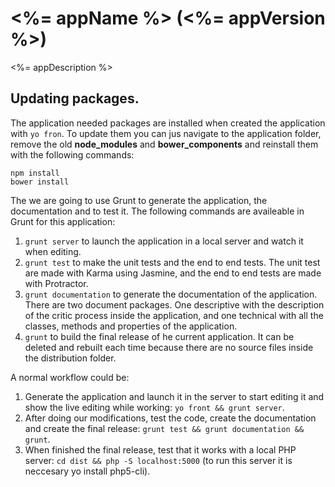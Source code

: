 # <%= appName %> (<%= appVersion %>)

<%= appDescription %>

## Updating packages.

The application needed packages are installed when created the application with `yo fron`. To update them you can jus navigate to the application folder, remove the old __node_modules__ and __bower_components__ and reinstall them with the following commands:

```
npm install
bower install
```

The we are going to use Grunt to generate the application, the documentation and to test it. The following commands are availeable in Grunt for this application:

1. `grunt server` to launch the application in a local server and watch it when editing.
2. `grunt test` to make the unit tests and the end to end tests. The unit test are made with Karma using Jasmine, and the end to end tests are made with Protractor.
3. `grunt documentation` to generate the documentation of the application. There are two document packages. One descriptive with the description of the critic process inside the application, and one technical with all the classes, methods and properties of the application.
4. `grunt` to build the final release of he current application. It can be deleted and rebuilt each time because there are no source files inside the distribution folder.

A normal workflow could be:

1. Generate the application and launch it in the server to start editing it and show the live editing while working: `yo front && grunt server`.
2. After doing our modifications, test the code, create the documentation and create the final release: `grunt test && grunt documentation && grunt`.
3. When finished the final release, test that it works with a local PHP server: `cd dist && php -S localhost:5000` (to run this server it is neccesary yo install php5-cli).